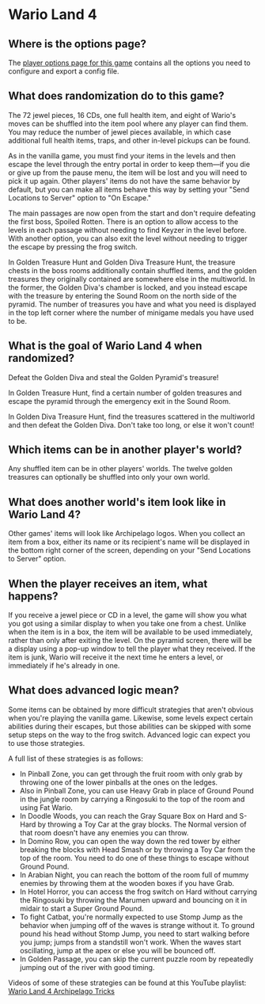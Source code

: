 # Wario Land 4

## Where is the options page?

The [player options page for this game](../player-options) contains all the
options you need to configure and export a config file.

## What does randomization do to this game?

The 72 jewel pieces, 16 CDs, one full health item, and eight of Wario's moves can be shuffled into
the item pool where any player can find them. You may reduce the number of jewel pieces available,
in which case additional full health items, traps, and other in-level pickups can be found.

As in the vanilla game, you must find your items in the levels and then escape the level through the
entry portal in order to keep them—if you die or give up from the pause menu, the item will be lost
and you will need to pick it up again. Other players' items do not have the same behavior by
default, but you can make all items behave this way by setting your "Send Locations to Server"
option to "On Escape."

The main passages are now open from the start and don't require defeating the first boss, Spoiled
Rotten. There is an option to allow access to the levels in each passage without needing to find
Keyzer in the level before. With another option, you can also exit the level without needing to
trigger the escape by pressing the frog switch.

In Golden Treasure Hunt and Golden Diva Treasure Hunt, the treasure chests in the boss rooms
additionally contain shuffled items, and the golden treasures they originally contained are
somewhere else in the multiworld. In the former, the Golden Diva's chamber is locked, and you
instead escape with the treasure by entering the Sound Room on the north side of the pyramid. The
number of treasures you have and what you need is displayed in the top left corner where the number
of minigame medals you have used to be.

## What is the goal of Wario Land 4 when randomized?

Defeat the Golden Diva and steal the Golden Pyramid's treasure!

In Golden Treasure Hunt, find a certain number of golden treasures and escape the pyramid through
the emergency exit in the Sound Room.

In Golden Diva Treasure Hunt, find the treasures scattered in the multiworld and then defeat the
Golden Diva. Don't take too long, or else it won't count!

## Which items can be in another player's world?

Any shuffled item can be in other players' worlds. The twelve golden treasures can optionally be
shuffled into only your own world.

## What does another world's item look like in Wario Land 4?

Other games' items will look like Archipelago logos. When you collect an item from a box, either its
name or its recipient's name will be displayed in the bottom right corner of the screen, depending
on your "Send Locations to Server" option.

## When the player receives an item, what happens?

If you receive a jewel piece or CD in a level, the game will show you what you got using a similar
display to when you take one from a chest. Unlike when the item is in a box, the item will be
available to be used immediately, rather than only after exiting the level. On the pyramid screen,
there will be a display using a pop-up window to tell the player what they received. If the item is
junk, Wario will receive it the next time he enters a level, or immediately if he's already in one.

## What does advanced logic mean?

Some items can be obtained by more difficult strategies that aren't obvious when you're playing the
vanilla game. Likewise, some levels expect certain abilities during their escapes, but those
abilities can be skipped with some setup steps on the way to the frog switch. Advanced logic can
expect you to use those strategies.

A full list of these strategies is as follows:

- In Pinball Zone, you can get through the fruit room with only grab by throwing one of the lower
pinballs at the ones on the ledges.
- Also in Pinball Zone, you can use Heavy Grab in place of Ground Pound in the jungle room by
carrying a Ringosuki to the top of the room and using Fat Wario.
- In Doodle Woods, you can reach the Gray Square Box on Hard and S-Hard by throwing a Toy Car at the
gray blocks. The Normal version of that room doesn't have any enemies you can throw.
- In Domino Row, you can open the way down the red tower by either breaking the blocks with Head Smash
or by throwing a Toy Car from the top of the room. You need to do one of these things to escape
without Ground Pound.
- In Arabian Night, you can reach the bottom of the room full of mummy enemies by throwing them at
the wooden boxes if you have Grab.
- In Hotel Horror, you can access the frog switch on Hard without carrying the Ringosuki by throwing
the Marumen upward and bouncing on it in midair to start a Super Ground Pound.
- To fight Catbat, you're normally expected to use Stomp Jump as the behavior when jumping off of
the waves is strange without it. To ground pound his head without Stomp Jump, you need to start
walking before you jump; jumps from a standstill won't work. When the waves start oscillating, jump
at the apex or else you will be bounced off.
- In Golden Passage, you can skip the current puzzle room by repeatedly jumping out of the river with
good timing.

Videos of some of these strategies can be found at this YouTube playlist: [Wario Land 4 Archipelago
Tricks](https://www.youtube.com/playlist?list=PL9fyDZ3k7Qw0WclTCDDImKQDjNi2Sy0Gp)
